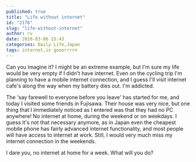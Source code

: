 ```yaml
---
published: true
title: "Life without internet"
id: "2176"
slug: "life-without-internet"
author: rv
date: 2010-03-06 15:43
categories: Daily Life,Japan
tags: internet,is gooorrrrn
---
```

Can you imagine it? I might be an extreme example, but I'm sure my life would be very empty if I didn't have internet. Even on the cycling trip I'm planning to have a mobile internet connection, and I guess I'll visit internet cafe's along the way when my battery dies out. I'm addicted.

The 'say farewell to everyone before you leave' has started for me, and today I visited some friends in Fujisawa. Their house was very nice, but one thing that I immediately noticed as I entered was that they had no PC anywhere! No internet at home, during the weekend or on weekdays. I guess it's not that necessary anymore, as in Japan even the cheapest mobile phone has fairly advanced internet functionality, and most people will have access to internet at work. Still, I would very much miss my internet connection in the weekends.

I dare you, no internet at home for a week. What will you do?